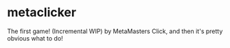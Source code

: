 # metaclicker
The first game! (Incremental WIP) by MetaMasters
Click, and then it's pretty obvious what to do!
